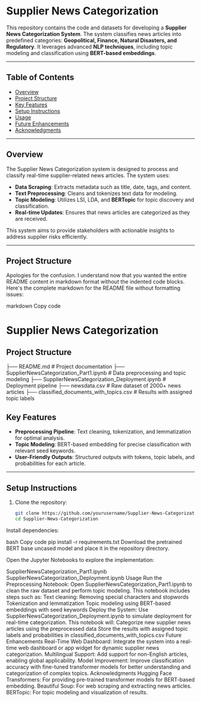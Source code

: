 # Supplier News Categorization

This repository contains the code and datasets for developing a **Supplier News Categorization System**. The system classifies news articles into predefined categories: **Geopolitical, Finance, Natural Disasters, and Regulatory**. It leverages advanced **NLP techniques**, including topic modeling and classification using **BERT-based embeddings**.

---

## Table of Contents
- [Overview](#overview)
- [Project Structure](#project-structure)
- [Key Features](#key-features)
- [Setup Instructions](#setup-instructions)
- [Usage](#usage)
- [Future Enhancements](#future-enhancements)
- [Acknowledgments](#acknowledgments)

---

## Overview
The Supplier News Categorization system is designed to process and classify real-time supplier-related news articles. The system uses:
- **Data Scraping**: Extracts metadata such as title, date, tags, and content.
- **Text Preprocessing**: Cleans and tokenizes text data for modeling.
- **Topic Modeling**: Utilizes LSI, LDA, and **BERTopic** for topic discovery and classification.
- **Real-time Updates**: Ensures that news articles are categorized as they are received.

This system aims to provide stakeholders with actionable insights to address supplier risks efficiently.

---

## Project Structure
Apologies for the confusion. I understand now that you wanted the entire README content in markdown format without the indented code blocks. Here's the complete markdown for the README file without formatting issues:

markdown
Copy code
# Supplier News Categorization

## Project Structure

├── README.md # Project documentation
├── SupplierNewsCategorization_Part1.ipynb # Data preprocessing and topic modeling
├── SupplierNewsCategorization_Deployment.ipynb # Deployment pipeline
├── newsdata.csv # Raw dataset of 2000+ news articles
├── classified_documents_with_topics.csv # Results with assigned topic labels


## Key Features

- **Preprocessing Pipeline**: Text cleaning, tokenization, and lemmatization for optimal analysis.
- **Topic Modeling**: BERT-based embedding for precise classification with relevant seed keywords.
- **User-Friendly Outputs**: Structured outputs with tokens, topic labels, and probabilities for each article.

---

## Setup Instructions

1. Clone the repository:
   ```bash
   git clone https://github.com/yourusername/Supplier-News-Categorization.git
   cd Supplier-News-Categorization
Install dependencies:

bash
Copy code
pip install -r requirements.txt
Download the pretrained BERT base uncased model and place it in the repository directory.

Open the Jupyter Notebooks to explore the implementation:

SupplierNewsCategorization_Part1.ipynb
SupplierNewsCategorization_Deployment.ipynb
Usage
Run the Preprocessing Notebook:
Open SupplierNewsCategorization_Part1.ipynb to clean the raw dataset and perform topic modeling. This notebook includes steps such as:
Text cleaning: Removing special characters and stopwords
Tokenization and lemmatization
Topic modeling using BERT-based embeddings with seed keywords
Deploy the System:
Use SupplierNewsCategorization_Deployment.ipynb to simulate deployment for real-time categorization. This notebook will:
Categorize new supplier news articles using the preprocessed data
Store the results with assigned topic labels and probabilities in classified_documents_with_topics.csv
Future Enhancements
Real-Time Web Dashboard: Integrate the system into a real-time web dashboard or app widget for dynamic supplier news categorization.
Multilingual Support: Add support for non-English articles, enabling global applicability.
Model Improvement: Improve classification accuracy with fine-tuned transformer models for better understanding and categorization of complex topics.
Acknowledgments
Hugging Face Transformers: For providing pre-trained transformer models for BERT-based embedding.
Beautiful Soup: For web scraping and extracting news articles.
BERTopic: For topic modeling and visualization of results.
